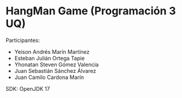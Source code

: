 # HangMan Game (Programación 3 UQ)

Participantes: 
- Yeison Andrés Marín Martínez
- Esteban Julián Ortega Tapie
- Yhonatan Steven Gómez Valencia
- Juan Sebastián Sánchez Álvarez
- Juan Camilo Cardona Marín

SDK: OpenJDK 17
